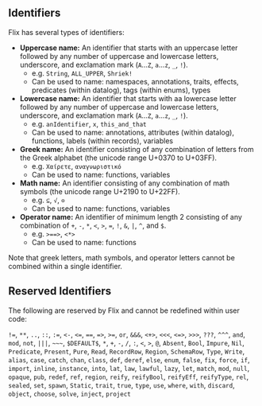 ## Identifiers

Flix has several types of identifiers:

* **Uppercase name:** An identifier that starts with an uppercase letter followed by any number of uppercase and lowercase letters, underscore, and exclamation mark (`A`…`Z`, `a`…`z`, `_`, `!`).
  * e.g. `String`, `ALL_UPPER`, `Shriek!`
  * Can be used to name: namespaces, annotations, traits, effects, predicates (within datalog), tags (within enums), types
* **Lowercase name:** An identifier that starts with aa lowercase letter followed by any number of uppercase and lowercase letters, underscore, and exclamation mark (`A`…`Z`, `a`…`z`, `_`, `!`).
  * e.g. `anIdentifier`, `x`, `this_and_that`
  * Can be used to name: annotations, attributes (within datalog), functions, labels (within records), variables
* **Greek name:** An identifier consisting of any combination of letters from the Greek alphabet (the unicode range U+0370 to U+03FF).
  * e.g. `Χαίρετε`, `αναγνωριστικό`
  * Can be used to name: functions, variables
* **Math name:** An identifier consisting of any combination of math symbols (the unicode range U+2190 to U+22FF).
  * e.g. `⊆`, `√`, `⊙`
  * Can be used to name: functions, variables
* **Operator name:** An identifier of minimum length 2 consisting of any combination of `+`, `-`, `*`, `<`, `>`, `=`, `!`, `&`, `|`, `^`, and `$`.
  * e.g. `>==>`, `<*>`
  * Can be used to name: functions

Note that greek letters, math symbols, and operator letters cannot be combined within a single identifier.

## Reserved Identifiers

The following are reserved by Flix and cannot be redefined within user code:

`!=`, `**`, `..`, `::`, `:=`, `<-`, `<=`, `==`, `=>`, `>=`, `or`,
`&&&`, `<+>`, `<<<`, `<=>`, `>>>`, `???`, `^^^`, `and`, `mod`, `not`, `|||`, `~~~`,
`$DEFAULT$`, `*`, `+`, `-`, `/`, `:`, `<`,
`>`, `@`, `Absent`, `Bool`, `Impure`, `Nil`, `Predicate`, `Present`, `Pure`,
`Read`, `RecordRow`, `Region`, `SchemaRow`, `Type`, `Write`, `alias`, `case`, `catch`, `chan`,
`class`, `def`, `deref`, `else`, `enum`, `false`, `fix`, `force`,
`if`, `import`, `inline`, `instance`, `into`, `lat`, `law`, `lawful`, `lazy`, `let`, `match`,
`mod`, `null`, `opaque`, `pub`, `redef`, `ref`, `region`, `reify`,
`reifyBool`, `reifyEff`, `reifyType`, `rel`, `sealed`, `set`, `spawn`, `Static`, `trait`, `true`,
`type`, `use`, `where`, `with`, `discard`, `object`, `choose`, `solve`, `inject`, `project`
